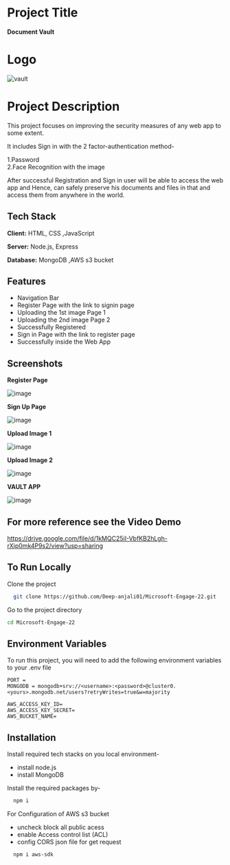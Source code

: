 
# Project Title
**Document Vault**

# Logo
![vault](https://user-images.githubusercontent.com/82435523/170882255-f67911a6-5193-4d98-9d82-dd06963f6df5.png)

# Project Description

This project focuses on improving the security measures of any web app to some extent.

It includes Sign in with the 2 factor-authentication method-

1.Password                                                                                                                                                             
2.Face Recognition with the image

After successful Registration and Sign in user will be able to access the web app and Hence, can safely preserve his documents and files in that and access them from anywhere in the world.

## Tech Stack

**Client:** HTML, CSS ,JavaScript

**Server:** Node.js, Express                                                                     

**Database:** MongoDB ,AWS s3 bucket

## Features
- Navigation Bar
- Register Page with the link to signin page
- Uploading the 1st image Page 1
- Uploading the 2nd image Page 2
- Successfully Registered
- Sign in Page with the link to register page
- Successfully inside the Web App


## Screenshots
**Register Page**

![image](https://user-images.githubusercontent.com/82435523/170882612-f0a7eca0-3d7d-44e4-9d44-b3be672477d9.png)

**Sign Up Page**

![image](https://user-images.githubusercontent.com/82435523/170882660-c2a0c97d-51b7-458c-8543-3a20ead4a603.png)

**Upload Image 1**

![image](https://user-images.githubusercontent.com/82435523/170882784-9723287c-6f60-4748-9d50-31a39043b40d.png)

**Upload Image 2**

![image](https://user-images.githubusercontent.com/82435523/170882823-9163720a-fa69-4471-b61d-37fec4a3657b.png)


**VAULT APP**

![image](https://user-images.githubusercontent.com/82435523/170882721-e6ff7f48-601e-44f7-bab7-65bbfb1103e4.png)

## For more reference see the Video Demo
https://drive.google.com/file/d/1kMQC25iI-VbfKB2hLgh-rXip0mk4P9s2/view?usp=sharing

## To Run Locally

Clone the project

```bash
  git clone https://github.com/Deep-anjali01/Microsoft-Engage-22.git
```

Go to the project directory

```bash
cd Microsoft-Engage-22
```

## Environment Variables

To run this project, you will need to add the following environment variables to your .env file

`PORT = `                                                              
`MONGODB = mongodb+srv://<username>:<password>@cluster0.<yours>.mongodb.net/users?retryWrites=true&w=majority`

`AWS_ACCESS_KEY_ID= `                                    
`AWS_ACCESS_KEY_SECRET= `                              
`AWS_BUCKET_NAME=`

## Installation


Install required tech stacks  on you local environment-                                 
- install node.js 
- install MongoDB 







Install the  required packages by-

```bash
  npm i

```

For Configuration of AWS s3 bucket

- uncheck block all public acess
- enable Access control list (ACL) 
- config CORS json file for get request

```bash
  npm i aws-sdk
```  












